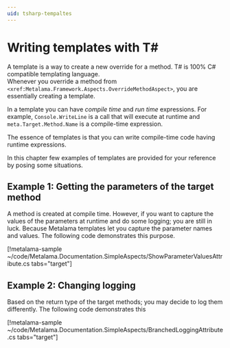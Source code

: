 ```yaml
---
uid: tsharp-tempaltes
---
```


# Writing templates with T# 

A template is a way to create a new override for a method. T# is 100% C# compatible templating language.  
Whenever you override a method from `<xref:Metalama.Framework.Aspects.OverrideMethodAspect>`, you are essentially creating a template. 

In a template you can have _compile time_ and _run time_ expressions. For example, `Console.WriteLine` is a call that will execute at runtime and `meta.Target.Method.Name` is a compile-time expression. 

The essence of templates is that you can write compile-time code having runtime expressions. 

In this chapter few examples of templates are provided for your reference by posing some situations. 

## Example 1: Getting the parameters of the target method 
A method is created at compile time. However, if you want to capture the values of the parameters at runtime and do some logging; you are still in luck. Because Metalama templates let you capture the parameter names and values. The following code demonstrates this purpose. 


[!metalama-sample ~/code/Metalama.Documentation.SimpleAspects/ShowParameterValuesAttribute.cs tabs="target"]




## Example 2: Changing logging 
Based on the return type of the target methods; you may decide to log them differently. The following code demonstrates this

[!metalama-sample ~/code/Metalama.Documentation.SimpleAspects/BranchedLoggingAttribute.cs tabs="target"]
